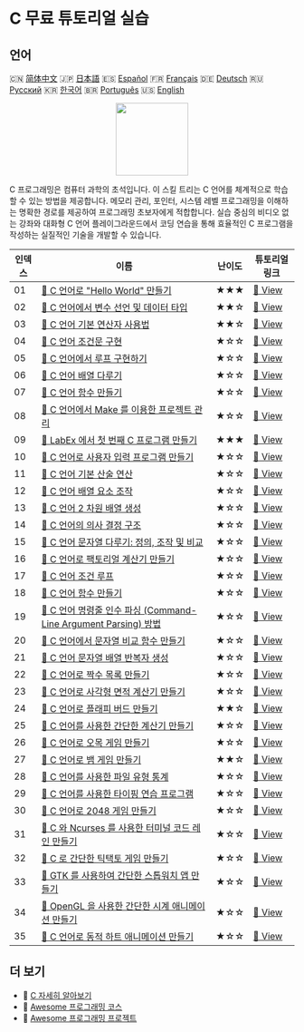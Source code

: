 # C 무료 튜토리얼 실습

## 언어

🇨🇳 [简体中文](README_zh.md) 🇯🇵 [日本語](README_ja.md) 🇪🇸 [Español](README_es.md) 🇫🇷 [Français](README_fr.md) 🇩🇪 [Deutsch](README_de.md) 🇷🇺 [Русский](README_ru.md) 🇰🇷 [한국어](README_ko.md) 🇧🇷 [Português](README_pt.md) 🇺🇸 [English](README.md) 

<div align="center">
<img width="128px" src="https://file.labex.io/path/GAbMWgBPUOxV.png">
</div>

C 프로그래밍은 컴퓨터 과학의 초석입니다. 이 스킬 트리는 C 언어를 체계적으로 학습할 수 있는 방법을 제공합니다. 메모리 관리, 포인터, 시스템 레벨 프로그래밍을 이해하는 명확한 경로를 제공하여 프로그래밍 초보자에게 적합합니다. 실습 중심의 비디오 없는 강좌와 대화형 C 언어 플레이그라운드에서 코딩 연습을 통해 효율적인 C 프로그램을 작성하는 실질적인 기술을 개발할 수 있습니다.

|   인덱스 | 이름                                                                                                                                        | 난이도   | 튜토리얼 링크                                                                                    |
|----------|---------------------------------------------------------------------------------------------------------------------------------------------|----------|--------------------------------------------------------------------------------------------------|
|       01 | [📖 C 언어로 "Hello World" 만들기](https://labex.io/ko/tutorials/c-create-hello-world-in-c-438286)                                          | ★★★      | [🔗 View](https://labex.io/ko/tutorials/c-create-hello-world-in-c-438286)                        |
|       02 | [📖 C 언어에서 변수 선언 및 데이터 타입](https://labex.io/ko/tutorials/c-declare-variables-and-data-types-in-c-438287)                      | ★★☆      | [🔗 View](https://labex.io/ko/tutorials/c-declare-variables-and-data-types-in-c-438287)          |
|       03 | [📖 C 언어 기본 연산자 사용법](https://labex.io/ko/tutorials/c-use-basic-operators-in-c-438288)                                             | ★★☆      | [🔗 View](https://labex.io/ko/tutorials/c-use-basic-operators-in-c-438288)                       |
|       04 | [📖 C 언어 조건문 구현](https://labex.io/ko/tutorials/c-implement-conditionals-in-c-438331)                                                 | ★☆☆      | [🔗 View](https://labex.io/ko/tutorials/c-implement-conditionals-in-c-438331)                    |
|       05 | [📖 C 언어에서 루프 구현하기](https://labex.io/ko/tutorials/c-implement-loops-in-c-438332)                                                  | ★☆☆      | [🔗 View](https://labex.io/ko/tutorials/c-implement-loops-in-c-438332)                           |
|       06 | [📖 C 언어 배열 다루기](https://labex.io/ko/tutorials/c-handle-arrays-in-c-438330)                                                          | ★☆☆      | [🔗 View](https://labex.io/ko/tutorials/c-handle-arrays-in-c-438330)                             |
|       07 | [📖 C 언어 함수 만들기](https://labex.io/ko/tutorials/c-build-functions-in-c-438329)                                                        | ★☆☆      | [🔗 View](https://labex.io/ko/tutorials/c-build-functions-in-c-438329)                           |
|       08 | [📖 C 언어에서 Make 를 이용한 프로젝트 관리](https://labex.io/ko/tutorials/c-manage-projects-with-make-in-c-438333)                         | ★☆☆      | [🔗 View](https://labex.io/ko/tutorials/c-manage-projects-with-make-in-c-438333)                 |
|       09 | [📖 LabEx 에서 첫 번째 C 프로그램 만들기](https://labex.io/ko/tutorials/c-create-your-first-c-program-in-labex-438241)                      | ★★★      | [🔗 View](https://labex.io/ko/tutorials/c-create-your-first-c-program-in-labex-438241)           |
|       10 | [📖 C 언어로 사용자 입력 프로그램 만들기](https://labex.io/ko/tutorials/c-create-user-input-program-in-c-438242)                            | ★☆☆      | [🔗 View](https://labex.io/ko/tutorials/c-create-user-input-program-in-c-438242)                 |
|       11 | [📖 C 언어 기본 산술 연산](https://labex.io/ko/tutorials/c-basic-arithmetic-operations-in-c-438262)                                         | ★☆☆      | [🔗 View](https://labex.io/ko/tutorials/c-basic-arithmetic-operations-in-c-438262)               |
|       12 | [📖 C 언어 배열 요소 조작](https://labex.io/ko/tutorials/c-manipulate-array-elements-in-c-438261)                                           | ★☆☆      | [🔗 View](https://labex.io/ko/tutorials/c-manipulate-array-elements-in-c-438261)                 |
|       13 | [📖 C 언어 2 차원 배열 생성](https://labex.io/ko/tutorials/c-create-two-dimensional-arrays-in-c-438259)                                     | ★☆☆      | [🔗 View](https://labex.io/ko/tutorials/c-create-two-dimensional-arrays-in-c-438259)             |
|       14 | [📖 C 언어의 의사 결정 구조](https://labex.io/ko/tutorials/c-decision-making-structures-in-c-438255)                                        | ★☆☆      | [🔗 View](https://labex.io/ko/tutorials/c-decision-making-structures-in-c-438255)                |
|       15 | [📖 C 언어 문자열 다루기: 정의, 조작 및 비교](https://labex.io/ko/tutorials/c-strings-and-manipulate-them-in-c-438258)                      | ★☆☆      | [🔗 View](https://labex.io/ko/tutorials/c-strings-and-manipulate-them-in-c-438258)               |
|       16 | [📖 C 언어로 팩토리얼 계산기 만들기](https://labex.io/ko/tutorials/c-create-factorial-calculator-in-c-438256)                               | ★☆☆      | [🔗 View](https://labex.io/ko/tutorials/c-create-factorial-calculator-in-c-438256)               |
|       17 | [📖 C 언어 조건 루프](https://labex.io/ko/tutorials/c-conditional-loops-in-c-438260)                                                        | ★☆☆      | [🔗 View](https://labex.io/ko/tutorials/c-conditional-loops-in-c-438260)                         |
|       18 | [📖 C 언어 함수 만들기](https://labex.io/ko/tutorials/c-create-functions-in-c-438257)                                                       | ★☆☆      | [🔗 View](https://labex.io/ko/tutorials/c-create-functions-in-c-438257)                          |
|       19 | [📖 C 언어 명령줄 인수 파싱 (Command-Line Argument Parsing) 방법](https://labex.io/ko/tutorials/c-parse-command-line-arguments-in-c-438243) | ★☆☆      | [🔗 View](https://labex.io/ko/tutorials/c-parse-command-line-arguments-in-c-438243)              |
|       20 | [📖 C 언어에서 문자열 비교 함수 만들기](https://labex.io/ko/tutorials/c-create-string-comparison-functions-in-c-438244)                     | ★☆☆      | [🔗 View](https://labex.io/ko/tutorials/c-create-string-comparison-functions-in-c-438244)        |
|       21 | [📖 C 언어 문자열 배열 반복자 생성](https://labex.io/ko/tutorials/c-create-string-array-iterators-in-c-438245)                              | ★☆☆      | [🔗 View](https://labex.io/ko/tutorials/c-create-string-array-iterators-in-c-438245)             |
|       22 | [📖 C 언어로 짝수 목록 만들기](https://labex.io/ko/tutorials/c-create-even-numbers-list-in-c-438246)                                        | ★☆☆      | [🔗 View](https://labex.io/ko/tutorials/c-create-even-numbers-list-in-c-438246)                  |
|       23 | [📖 C 언어로 사각형 면적 계산기 만들기](https://labex.io/ko/tutorials/c-create-a-rectangle-area-calculator-in-c-438247)                     | ★☆☆      | [🔗 View](https://labex.io/ko/tutorials/c-create-a-rectangle-area-calculator-in-c-438247)        |
|       24 | [📖 C 언어로 플래피 버드 만들기](https://labex.io/ko/tutorials/c-building-flappy-bird-using-c-298823)                                       | ★★☆      | [🔗 View](https://labex.io/ko/tutorials/c-building-flappy-bird-using-c-298823)                   |
|       25 | [📖 C 언어를 사용한 간단한 계산기 만들기](https://labex.io/ko/tutorials/c-making-a-simple-calculator-using-c-298833)                        | ★☆☆      | [🔗 View](https://labex.io/ko/tutorials/c-making-a-simple-calculator-using-c-298833)             |
|       26 | [📖 C 언어로 오목 게임 만들기](https://labex.io/ko/tutorials/c-creating-a-gomoku-game-in-c-298828)                                          | ★☆☆      | [🔗 View](https://labex.io/ko/tutorials/c-creating-a-gomoku-game-in-c-298828)                    |
|       27 | [📖 C 언어로 뱀 게임 만들기](https://labex.io/ko/tutorials/c-creating-a-snake-game-in-c-298831)                                             | ★★☆      | [🔗 View](https://labex.io/ko/tutorials/c-creating-a-snake-game-in-c-298831)                     |
|       28 | [📖 C 언어를 사용한 파일 유형 통계](https://labex.io/ko/tutorials/c-file-type-statistics-using-c-298832)                                    | ★☆☆      | [🔗 View](https://labex.io/ko/tutorials/c-file-type-statistics-using-c-298832)                   |
|       29 | [📖 C 언어를 사용한 타이핑 연습 프로그램](https://labex.io/ko/tutorials/c-typing-practice-program-using-c-298834)                           | ★☆☆      | [🔗 View](https://labex.io/ko/tutorials/c-typing-practice-program-using-c-298834)                |
|       30 | [📖 C 언어로 2048 게임 만들기](https://labex.io/ko/tutorials/c-creating-a-2048-game-in-c-298825)                                            | ★☆☆      | [🔗 View](https://labex.io/ko/tutorials/c-creating-a-2048-game-in-c-298825)                      |
|       31 | [📖 C 와 Ncurses 를 사용한 터미널 코드 레인 만들기](https://labex.io/ko/tutorials/c-creating-terminal-code-rain-with-c-and-ncurses-298826)  | ★☆☆      | [🔗 View](https://labex.io/ko/tutorials/c-creating-terminal-code-rain-with-c-and-ncurses-298826) |
|       32 | [📖 C 로 간단한 틱택토 게임 만들기](https://labex.io/ko/tutorials/c-creating-a-simple-tic-tac-toe-game-in-c-298830)                         | ★☆☆      | [🔗 View](https://labex.io/ko/tutorials/c-creating-a-simple-tic-tac-toe-game-in-c-298830)        |
|       33 | [📖 GTK 를 사용하여 간단한 스톱워치 앱 만들기](https://labex.io/ko/tutorials/c-create-a-simple-stopwatch-app-using-gtk-298824)              | ★☆☆      | [🔗 View](https://labex.io/ko/tutorials/c-create-a-simple-stopwatch-app-using-gtk-298824)        |
|       34 | [📖 OpenGL 을 사용한 간단한 시계 애니메이션 만들기](https://labex.io/ko/tutorials/c-creating-a-simple-clock-animation-using-opengl-298829)  | ★☆☆      | [🔗 View](https://labex.io/ko/tutorials/c-creating-a-simple-clock-animation-using-opengl-298829) |
|       35 | [📖 C 언어로 동적 하트 애니메이션 만들기](https://labex.io/ko/tutorials/c-creating-a-dynamic-heart-animation-with-c-298827)                 | ★☆☆      | [🔗 View](https://labex.io/ko/tutorials/c-creating-a-dynamic-heart-animation-with-c-298827)      |

## 더 보기

- 🔗 [C 자세히 알아보기](https://labex.io/ko/skilltrees/c)
- 🔗 [Awesome 프로그래밍 코스](https://github.com/labex-labs/awesome-programming-courses)
- 🔗 [Awesome 프로그래밍 프로젝트](https://github.com/labex-labs/awesome-programming-projects)

